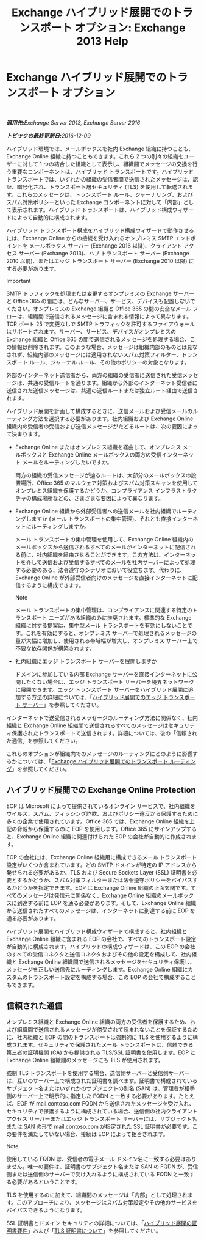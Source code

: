 ﻿---
title: 'Exchange ハイブリッド展開でのトランスポート オプション: Exchange 2013 Help'
TOCTitle: Exchange ハイブリッド展開でのトランスポート オプション
ms:assetid: da605a78-5429-4de8-8b04-bc4c45a41ba1
ms:mtpsurl: https://technet.microsoft.com/ja-jp/library/JJ659055(v=EXCHG.150)
ms:contentKeyID: 49894957
ms.date: 01/11/2018
mtps_version: v=EXCHG.150
ms.translationtype: HT
---

# Exchange ハイブリッド展開でのトランスポート オプション

 

_<strong>適用先:</strong>Exchange Server 2013, Exchange Server 2016_

_<strong>トピックの最終更新日:</strong>2016-12-09_

ハイブリッド環境では、メールボックスを社内 Exchange 組織に持つことも、Exchange Online 組織に持つこともできます。これら 2 つの別々の組織をユーザーに対して 1 つの結合した組織として表示し、組織間でメッセージの交換を行う重要なコンポーネントは、ハイブリッド トランスポートです。ハイブリッド トランスポートでは、いずれかの組織の受信者間で送信されたメッセージは、認証、暗号化され、トランスポート層セキュリティ (TLS) を使用して転送されます。これらのメッセージは、トランスポート ルール、ジャーナリング、およびスパム対策ポリシーといった Exchange コンポーネントに対して「内部」として表示されます。ハイブリッド トランスポートは、ハイブリッド構成ウィザードによって自動的に構成されます。

ハイブリッド トランスポート構成をハイブリッド構成ウィザードで動作させるには、Exchange Online からの接続を受け入れるオンプレミス SMTP エンドポイントを メールボックス サーバー (Exchange 2016 以降)、クライアント アクセス サーバー (Exchange 2013)、ハブ トランスポート サーバー (Exchange 2010 以前)、またはエッジ トランスポート サーバー (Exchange 2010 以降) にする必要があります。


> [!IMPORTANT]
> SMTP トラフィックを処理または変更するオンプレミスの Exchange サーバーと Office 365 の間には、どんなサーバー、サービス、デバイスも配置しないでください。オンプレミスの Exchange 組織と Office 365 の間の安全なメール フローは、組織間で送信されるメッセージに含まれる情報によって異なります。TCP ポート 25 で変更なしで SMTP トラフィックを許可するファイアウォールはサポートされます。サーバー、サービス、デバイスがオンプレミスの Exchange 組織と Office 365 の間で送信されるメッセージを処理する場合、この情報は削除されます。このような場合、メッセージは組織内部のものとは見なされず、組織内部のメッセージには適用されないスパム対策フィルター、トランスポート ルール、ジャーナル ルール、その他のポリシーの対象となります。



外部のインターネット送信者から、両方の組織の受信者に送信された受信メッセージは、共通の受信ルートを通ります。組織から外部のインターネット受信者に送信された送信メッセージは、共通の送信ルートまたは独立ルート経由で送信されます。

ハイブリッド展開を計画して構成するときに、送信メールおよび受信メールのルーティング方法を選択する必要があります。社内組織および Exchange Online 組織内の受信者の受信および送信メッセージがたどるルートは、次の要因によって決まります。

  - Exchange Online またはオンプレミス組織を経由して、オンプレミス メールボックスと Exchange Online メールボックスの両方の受信インターネット メールをルーティングしたいですか。
    
    両方の組織の受信メッセージが辿るルートは、大部分のメールボックスの設置場所、Office 365 のマルウェア対策およびスパム対策スキャンを使用してオンプレミス組織を保護するかどうか、コンプライアンス インフラストラクチャの構成場所などの、さまざまな要因によって異なります。

  - Exchange Online 組織から外部受信者への送信メールを社内組織でルーティングしますか (メール トランスポートの集中管理)、それとも直接インターネットにルーティングしますか。
    
    メール トランスポートの集中管理を使用して、Exchange Online 組織内のメールボックスから送信されるすべてのメールがインターネットに配信される前に、社内組織を経由させることができます。この方法は、インターネットを介して送信および受信するすべてのメールを社内サーバーによって処理する必要のある、法令遵守のシナリオにおいて役立ちます。代わりに、Exchange Online が外部受信者向けのメッセージを直接インターネットに配信するように構成できます。
    

    > [!NOTE]
    > メール トランスポートの集中管理は、コンプライアンスに関連する特定のトランスポート ニーズがある組織のみに推奨されます。標準的な Exchange 組織に対する提案は、集中型メール トランスポートを有効にしないことです。これを有効にすると、オンプレミス サーバーで処理されるメッセージの量が大幅に増加し、使用される帯域幅が増大し、オンプレミス サーバー上で不要な依存関係が構築されます。



  - 社内組織にエッジ トランスポート サーバーを展開しますか
    
    ドメインに参加している内部 Exchange サーバーを直接インターネットに公開したくない場合は、エッジ トランスポート サーバーを境界ネットワークに展開できます。エッジ トランスポート サーバーをハイブリッド展開に追加する方法の詳細については、「[ハイブリッド展開でのエッジ トランスポート サーバー](edge-transport-servers-with-hybrid-deployments-exchange-2013-help.md)」を参照してください。

インターネットで送受信されるメッセージのルーティング方法に関係なく、社内組織と Exchange Online 組織間で送信されるすべてのメッセージはセキュリティ保護されたトランスポートで送信されます。詳細については、後の「信頼された通信」を参照してください。

これらのオプションが組織内でのメッセージのルーティングにどのように影響するかについては、「[Exchange ハイブリッド展開でのトランスポート ルーティング](transport-routing-in-exchange-hybrid-deployments-exchange-2013-help.md)」を参照してください。

## ハイブリッド展開での Exchange Online Protection

EOP は Microsoft によって提供されているオンライン サービスで、社内組織をウイルス、スパム、フィッシング詐欺、およびポリシー違反から保護するために多くの企業で使用されています。Office 365 では、Exchange Online 組織を上記の脅威から保護するのに EOP を使用します。Office 365 にサインアップすると、Exchange Online 組織に関連付けられた EOP の会社が自動的に作成されます。

EOP の会社には、Exchange Online 組織用に構成できるメール トランスポート設定がいくつか含まれています。どの SMTP ドメインが特定の IP アドレスから発せられる必要があるか、TLS および Secure Sockets Layer (SSL) 証明書を必要とするかどうか、スパム対策フィルターまたは法令遵守ポリシーをバイパスするかどうかを指定できます。EOP は Exchange Online 組織の正面玄関です。すべてのメッセージは発信元に関係なく、Exchange Online 組織のメールボックスに到達する前に EOP を通る必要があります。そして、Exchange Online 組織から送信されたすべてのメッセージは、インターネットに到達する前に EOP を通る必要があります。

ハイブリッド展開をハイブリッド構成ウィザードで構成すると、社内組織と Exchange Online 組織に含まれる EOP の会社で、すべてのトランスポート設定が自動的に構成されます。ハイブリッドの構成ウィザードは、この EOP の会社のすべての受信コネクタと送信コネクタおよびその他の設定を構成して、社内組織と Exchange Online 組織間で送信されるメッセージをセキュリティ保護し、メッセージを正しい送信先にルーティングします。Exchange Online 組織にカスタムのトランスポート設定を構成する場合、この EOP の会社で構成することもできます。

## 信頼された通信

オンプレミス組織と Exchange Online 組織の両方の受信者を保護するため、および組織間で送信されるメッセージが傍受されて読まれないことを保証するために、社内組織と EOP の間のトランスポートは強制的に TLS を使用するように構成されます。セキュリティで保護されたメール トランスポートは、信頼できる第三者の証明機関 (CA) から提供される TLS/SSL 証明書を使用します。EOP と Exchange Online 組織間のメッセージにも TLS が使用されます。

強制 TLS トランスポートを使用する場合、送信側サーバーと受信側サーバーは、互いのサーバー上で構成された証明書を調べます。証明書で構成されているサブジェクト名またはいずれかのサブジェクトの別名 (SAN) は、管理者が相手側のサーバー上で明示的に指定した FQDN と一致する必要があります。たとえば、EOP が mail.contoso.com FQDN から送信されたメッセージを受け入れ、セキュリティで保護するように構成されている場合、送信側の社内クライアント アクセス サーバーまたはエッジ トランスポート サーバーには、サブジェクト名または SAN の形で mail.contoso.com が指定された SSL 証明書が必要です。この要件を満たしていない場合、接続は EOP によって拒否されます。


> [!NOTE]
> 使用している FQDN は、受信者の電子メール ドメイン名に一致する必要はありません。唯一の要件は、証明書のサブジェクト名または SAN の FQDN が、受信側または送信側のサーバーで受け入れるように構成されている FQDN と一致する必要があるということです。



TLS を使用するのに加えて、組織間のメッセージは「内部」として処理されます。このアプローチにより、メッセージはスパム対策設定やその他のサービスをバイパスできるようになります。

SSL 証明書とドメイン セキュリティの詳細については、「[ハイブリッド展開の証明書要件](certificate-requirements-for-hybrid-deployments-exchange-2013-help.md)」および「[TLS 証明書について](http://go.microsoft.com/fwlink/p/?linkid=187237)」を参照してください。

